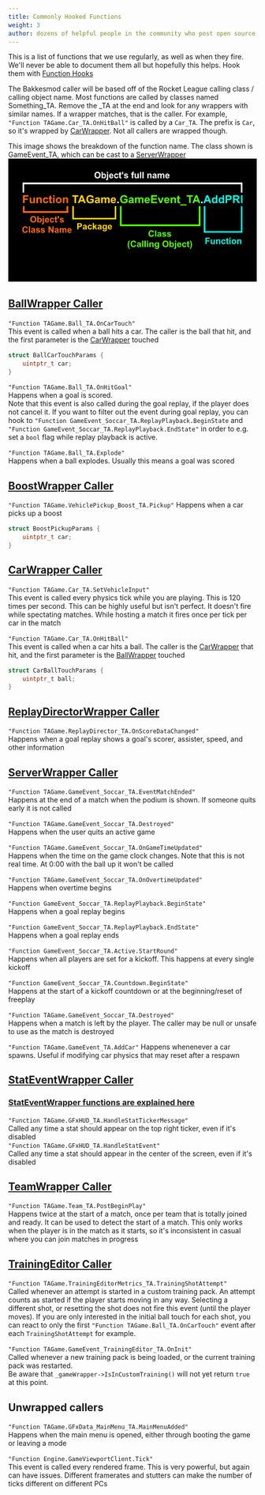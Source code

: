 ```yaml
---
title: Commonly Hooked Functions
weight: 3
author: dozens of helpful people in the community who post open source plugins
---
```


This is a list of functions that we use regularly, as well as when they fire. We'll never be able to document them all but hopefully this helps. Hook them with [Function Hooks](/functions/using_function_hooks/)

The Bakkesmod caller will be based off of the Rocket League calling class / calling object name. Most functions are called by classes named Something_TA. Remove the _TA at the end and look for any wrappers with similar names. If a wrapper matches, that is the caller. For example, `"Function TAGame.Car_TA.OnHitBall"` is called by a `Car_TA`. The prefix is `Car`, so it's wrapped by [CarWrapper](/bakkesmod_api/Classes/Wrappers/GameObject/CarWrapper/). Not all callers are wrapped though.

This image shows the breakdown of the function name. The class shown is GameEvent_TA, which can be cast to a [ServerWrapper](/bakkesmod_api/Classes/Wrappers/GameEvent/ServerWrapper/)  
![functionnaming.png](/img/functionnaming.png)

## [BallWrapper Caller](/bakkesmod_api/Classes/Wrappers/GameObject/BallWrapper/)
`"Function TAGame.Ball_TA.OnCarTouch"`  
This event is called when a ball hits a car. The caller is the ball that hit, and the first parameter is the [CarWrapper](/bakkesmod_api/Classes/Wrappers/GameObject/CarWrapper/) touched
```cpp
struct BallCarTouchParams {
    uintptr_t car;
}
```

`"Function TAGame.Ball_TA.OnHitGoal"`  
Happens when a goal is scored.  
Note that this event is also called during the goal replay, if the player does not cancel it. If you want to filter out the event during goal replay, you can hook to
`"Function GameEvent_Soccar_TA.ReplayPlayback.BeginState` and `"Function GameEvent_Soccar_TA.ReplayPlayback.EndState"` in order to e.g. set a `bool` flag while replay playback is active.

`"Function TAGame.Ball_TA.Explode"`  
Happens when a ball explodes. Usually this means a goal was scored

## [BoostWrapper Caller](/bakkesmod_api/Classes/Wrappers/GameObject/CarComponent/BoostWrapper/)
`"Function TAGame.VehiclePickup_Boost_TA.Pickup"`
Happens when a car picks up a boost
```cpp
struct BoostPickupParams {
    uintptr_t car;
}
```

## [CarWrapper Caller](/bakkesmod_api/Classes/Wrappers/GameObject/CarWrapper/)
`"Function TAGame.Car_TA.SetVehicleInput"`  
This event is called every physics tick while you are playing. This is 120 times per second. This can be highly useful but isn't perfect. It doesn't fire while spectating matches. While hosting a match it fires once per tick per car in the match

`"Function TAGame.Car_TA.OnHitBall"`  
This event is called when a car hits a ball. The caller is the [CarWrapper](/bakkesmod_api/Classes/Wrappers/GameObject/CarWrapper/) that hit, and the first parameter is the [BallWrapper](/bakkesmod_api/Classes/Wrappers/GameObject/BallWrapper/) touched
```cpp
struct CarBallTouchParams {
    uintptr_t ball;
}
```

## [ReplayDirectorWrapper Caller](/bakkesmod_api/Classes/Wrappers/GameEvent/ReplayDirectorWrapper/)
`"Function TAGame.ReplayDirector_TA.OnScoreDataChanged"`  
Happens when a goal replay shows a goal's scorer, assister, speed, and other information

## [ServerWrapper Caller](/bakkesmod_api/Classes/Wrappers/GameEvent/ServerWrapper/)
`"Function TAGame.GameEvent_Soccar_TA.EventMatchEnded"`  
Happens at the end of a match when the podium is shown. If someone quits early it is not called

`"Function TAGame.GameEvent_Soccar_TA.Destroyed"`  
Happens when the user quits an active game

`"Function TAGame.GameEvent_Soccar_TA.OnGameTimeUpdated"`  
Happens when the time on the game clock changes. Note that this is not real time. At 0:00 with the ball up it won't be called

`"Function TAGame.GameEvent_Soccar_TA.OnOvertimeUpdated"`  
Happens when overtime begins

`"Function GameEvent_Soccar_TA.ReplayPlayback.BeginState"`  
Happens when a goal replay begins

`"Function GameEvent_Soccar_TA.ReplayPlayback.EndState"`  
Happens when a goal replay ends

`"Function GameEvent_Soccar_TA.Active.StartRound"`  
Happens when all players are set for a kickoff. This happens at every single kickoff

`"Function GameEvent_Soccar_TA.Countdown.BeginState"`  
Happens at the start of a kickoff countdown or at the beginning/reset of freeplay

`"Function TAGame.GameEvent_Soccar_TA.Destroyed"`  
Happens when a match is left by the player. The caller may be null or unsafe to use as the match is destroyed

`"Function TAGame.GameEvent_TA.AddCar"`
Happens whenenever a car spawns. Useful if modifying car physics that may reset after a respawn

## [StatEventWrapper Caller](/bakkesmod_api/Classes/Wrappers/GameObject/Stats/StatEventWrapper/)
### [StatEventWrapper functions are explained here](/functions/stat_events/)
`"Function TAGame.GFxHUD_TA.HandleStatTickerMessage"`  
Called any time a stat should appear on the top right ticker, even if it's disabled  
`"Function TAGame.GFxHUD_TA.HandleStatEvent"`  
Called any time a stat should appear in the center of the screen, even if it's disabled  

## [TeamWrapper Caller](/bakkesmod_api/Classes/Wrappers/GameObject/TeamWrapper/)
`"Function TAGame.Team_TA.PostBeginPlay"`  
Happens twice at the start of a match, once per team that is totally joined and ready. It can be used to detect the start of a match. This only works when the player is in the match as it starts, so it's inconsistent in casual where you can join matches in progress

## [TrainingEditor Caller](bakkesmod_api/Classes/Wrappers/GameEvent/TrainingEditorWrapper/)
`"Function TAGame.TrainingEditorMetrics_TA.TrainingShotAttempt"`  
Called whenever an attempt is started in a custom training pack. An attempt counts as started if the player starts moving in any way. Selecting a different shot, or resetting the shot does not fire this event (until the player moves).
If you are only interested in the initial ball touch for each shot, you can react to only the first `"Function TAGame.Ball_TA.OnCarTouch"` event after each `TrainingShotAttempt` for example.

`"Function TAGame.GameEvent_TrainingEditor_TA.OnInit"`  
Called whenever a new training pack is being loaded, or the current training pack was restarted.  
Be aware that `_gameWrapper->IsInCustomTraining()` will not yet return `true` at this point.

## Unwrapped callers
`"Function TAGame.GFxData_MainMenu_TA.MainMenuAdded"`  
Happens when the main menu is opened, either through booting the game or leaving a mode

`"Function Engine.GameViewportClient.Tick"`  
This event is called every rendered frame. This is very powerful, but again can have issues. Different framerates and stutters can make the number of ticks different on different PCs